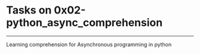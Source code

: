 # Tasks on 0x02-python_async_comprehension

---

Learning comprehension for Asynchronous programming in python
